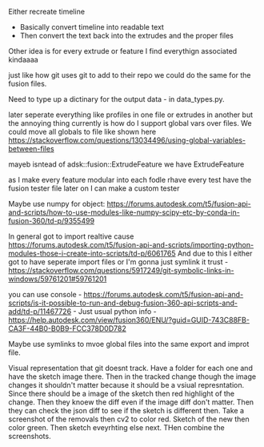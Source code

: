 Either recreate timeline
- Basically convert timeline into readable text
- Then convert the text back into the extrudes and the proper files

Other idea is for every extrude or feature I find everythign associated kindaaaa

just like how git uses git to add to their repo we could do the same for the fusion files.

Need to type up a dictinary for the output data - in data_types.py.

later seperate everything like profiles in one file or extrudes in another but the annoying thing currently is how do I support global vars over files.
We could move all globals to file like shown here https://stackoverflow.com/questions/13034496/using-global-variables-between-files

mayeb isntead of adsk::fusion::ExtrudeFeature we have ExtrudeFeature

as I make every feature modular into each fodle rhave every test have the fusion tester file
later on I can make a custom tester


Maybe use numpy for object: https://forums.autodesk.com/t5/fusion-api-and-scripts/how-to-use-modules-like-numpy-scipy-etc-by-conda-in-fusion-360/td-p/9355499


In general got to import realtive cause https://forums.autodesk.com/t5/fusion-api-and-scripts/importing-python-modules-those-i-create-into-scripts/td-p/6061765
And due to this I either got to have seperate import files or I'm gonna just symlink it trust - https://stackoverflow.com/questions/5917249/git-symbolic-links-in-windows/59761201#59761201

you can use console - https://forums.autodesk.com/t5/fusion-api-and-scripts/is-it-possible-to-run-and-debug-fusion-360-api-scripts-and-add/td-p/11467726 - Just usual python info - https://help.autodesk.com/view/fusion360/ENU/?guid=GUID-743C88FB-CA3F-44B0-B0B9-FCC378D0D782



Maybe use symlinks to mvoe global files into the same export and improt file.

Visual representation that git doesnt track. Have a folder for each one and have the sketch image there.
Then in the tracked change though the image changes it shouldn't matter because it should be a vsiual represntation.
Since there should be a image of the sketch then red highlight of the change. Then they knoew the diff even
if the image diff don't matter. Then they can check the json diff to see if the sketch is different
then. Take a screenshot of the removals then cv2 to color red. Sketch of the new then color green.
Then sketch eveyrhting else next. THen combine the screenshots. 